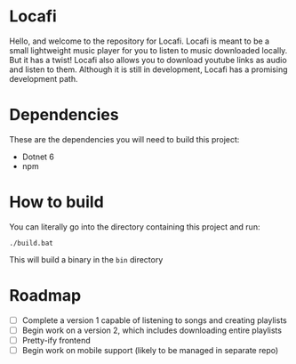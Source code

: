 ﻿# Locafi

Hello, and welcome to the repository for Locafi. Locafi is meant
to be a small lightweight music player for you to listen to music
downloaded locally. But it has a twist! Locafi also allows you to
download youtube links as audio and listen to them. Although it is
still in development, Locafi has a promising development path.

# Dependencies
These are the dependencies you will need to build this project:

- Dotnet 6
- npm

# How to build
You can literally go into the directory containing this project and run:

```
./build.bat
```

This will build a binary in the ``bin`` directory

# Roadmap
- [ ] Complete a version 1 capable of listening to songs and creating playlists
- [ ] Begin work on a version 2, which includes downloading entire playlists
- [ ] Pretty-ify frontend
- [ ] Begin work on mobile support (likely to be managed in separate repo)